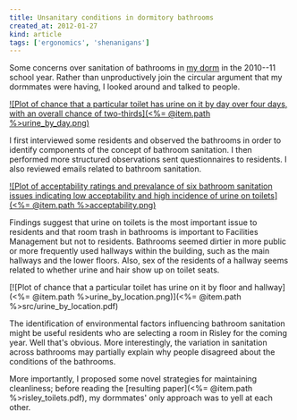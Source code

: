 ```yaml
---
title: Unsanitary conditions in dormitory bathrooms
created_at: 2012-01-27
kind: article
tags: ['ergonomics', 'shenanigans']
---
```

Some concerns over sanitation of bathrooms in
[my dorm](http://en.wikipedia.org/wiki/Risley_Residential_College) in the
2010--11 school year. Rather than unproductively join the circular argument
that my dormmates were having, I looked around and talked to people.

[![Plot of chance that a particular toilet has urine on it by day over four days, with an overall chance of two-thirds](<%= @item.path %>urine_by_day.png)](src/urine_by_day.pdf)

I first interviewed some residents and observed the bathrooms in order to
identify components of the concept of bathroom sanitation. I then performed
more structured observations sent questionnaires to residents. I also reviewed
emails related to bathroom sanitation.

[![Plot of acceptability ratings and prevalance of six bathroom sanitation issues indicating low acceptability and high incidence of urine on toilets](<%= @item.path %>acceptability.png)](src/acceptability.pdf)

Findings suggest that urine on toilets is the most important issue to residents
and that room trash in bathrooms is important to Facilities Management but not
to residents. Bathrooms seemed dirtier in more public or more frequently used
hallways within the building, such as the main hallways and the lower floors.
Also, sex of the residents of a hallway seems related to whether urine and hair
show up on toilet seats.

[![Plot of chance that a particular toilet has urine on it by floor and hallway](<%= @item.path %>urine_by_location.png)](<%= @item.path %>src/urine_by_location.pdf)

The identification of environmental factors influencing bathroom sanitation
might be useful residents who are selecting a room in Risley for the coming
year. Well that's obvious. More interestingly, the variation in sanitation
across bathrooms may partially explain why people disagreed about the
conditions of the bathrooms.

More importantly, I proposed some novel strategies for maintaining cleanliness;
before reading the [resulting paper](<%= @item.path %>risley_toilets.pdf), my dormmates' only
approach was to yell at each other.
